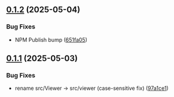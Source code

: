 ## [0.1.2](https://github.com/AmanKrr/pdf-kit/compare/v0.1.1...v0.1.2) (2025-05-04)


### Bug Fixes

* NPM Publish bump ([651fa05](https://github.com/AmanKrr/pdf-kit/commit/651fa052806e61c45d697d1013bed0828763754a))

## [0.1.1](https://github.com/AmanKrr/pdf-kit/compare/v0.1.0...v0.1.1) (2025-05-03)


### Bug Fixes

* rename src/Viewer → src/viewer (case-sensitive fix) ([97a1ce1](https://github.com/AmanKrr/pdf-kit/commit/97a1ce1dfac00a31a5b14223313fa9e342ee7405))
